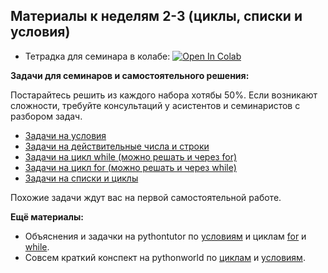 ## Материалы к неделям 2-3 (циклы, списки и условия)

* Тетрадка для семинара в колабе: [![Open In Colab](https://colab.research.google.com/assets/colab-badge.svg)](https://colab.research.google.com/github/hse-econ-data-science/dap_2024/blob/main/sem02_loops/sem02_forif.ipynb)

__Задачи для семинаров и самостоятельного решения:__ 

Постарайтесь решить из каждого набора хотябы 50%. Если возникают сложности, требуйте консультаций у асистентов и семинаристов с разбором задач. 

* [Задачи на условия](https://contest.yandex.ru/contest/48282/problems/) 
* [Задачи на действительные числа и строки](https://contest.yandex.ru/contest/48286/problems/)
* [Задачи на цикл while (можно решать и через for)](https://contest.yandex.ru/contest/48283/problems/)
* [Задачи на цикл for (можно решать и через while)](https://contest.yandex.ru/contest/48284/problems/) 
* [Задачи на списки и циклы](https://contest.yandex.ru/contest/48285/problems/) 


Похожие задачи ждут вас на первой самостоятельной работе. 

__Ещё материалы:__ 

* Объяснения и задачки на pythontutor по [условиям](https://pythontutor.ru/lessons/ifelse/) и циклам [for](https://pythontutor.ru/lessons/for_loop/) и [while](https://pythontutor.ru/lessons/while/).
* Совсем краткий конспект на pythonworld по [циклам](https://pythonworld.ru/osnovy/cikly-for-i-while-operatory-break-i-continue-volshebnoe-slovo-else.html) и [условиям](https://pythonworld.ru/osnovy/instrukciya-if-elif-else-proverka-istinnosti-trexmestnoe-vyrazhenie-ifelse.html).






